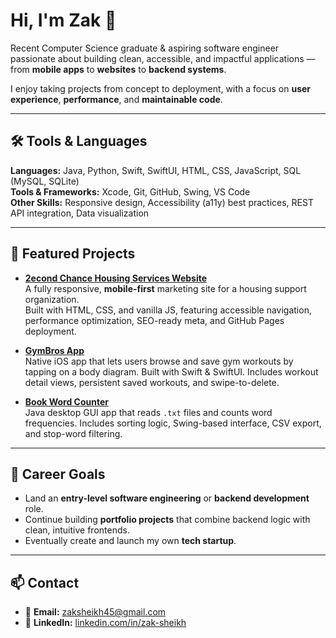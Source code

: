 # Hi, I'm Zak 👋  
Recent Computer Science graduate & aspiring software engineer passionate about building clean, accessible, and impactful applications — from **mobile apps** to **websites** to **backend systems**.

I enjoy taking projects from concept to deployment, with a focus on **user experience**, **performance**, and **maintainable code**.

---

## 🛠 Tools & Languages  
**Languages:** Java, Python, Swift, SwiftUI, HTML, CSS, JavaScript, SQL (MySQL, SQLite)  
**Tools & Frameworks:** Xcode, Git, GitHub, Swing, VS Code  
**Other Skills:** Responsive design, Accessibility (a11y) best practices, REST API integration, Data visualization

---

## 🚀 Featured Projects  

- [**2econd Chance Housing Services Website**](https://github.com/Zak-Sheikh/2econd-chance-website)  
  A fully responsive, **mobile-first** marketing site for a housing support organization.  
  Built with HTML, CSS, and vanilla JS, featuring accessible navigation, performance optimization, SEO-ready meta, and GitHub Pages deployment.

- [**GymBros App**](https://github.com/Zak-Sheikh/gymbros-app)  
  Native iOS app that lets users browse and save gym workouts by tapping on a body diagram. Built with Swift & SwiftUI. Includes workout detail views, persistent saved workouts, and swipe-to-delete.

- [**Book Word Counter**](https://github.com/Zak-Sheikh/book-word-counter)  
  Java desktop GUI app that reads `.txt` files and counts word frequencies. Includes sorting logic, Swing-based interface, CSV export, and stop-word filtering.

---

## 🎯 Career Goals  
- Land an **entry-level software engineering** or **backend development** role.  
- Continue building **portfolio projects** that combine backend logic with clean, intuitive frontends.  
- Eventually create and launch my own **tech startup**.

---

## 📫 Contact  
- 📧 **Email:** zaksheikh45@gmail.com  
- 💼 **LinkedIn:** [linkedin.com/in/zak-sheikh](https://linkedin.com/in/zak-sheikh-1535412aa)  


